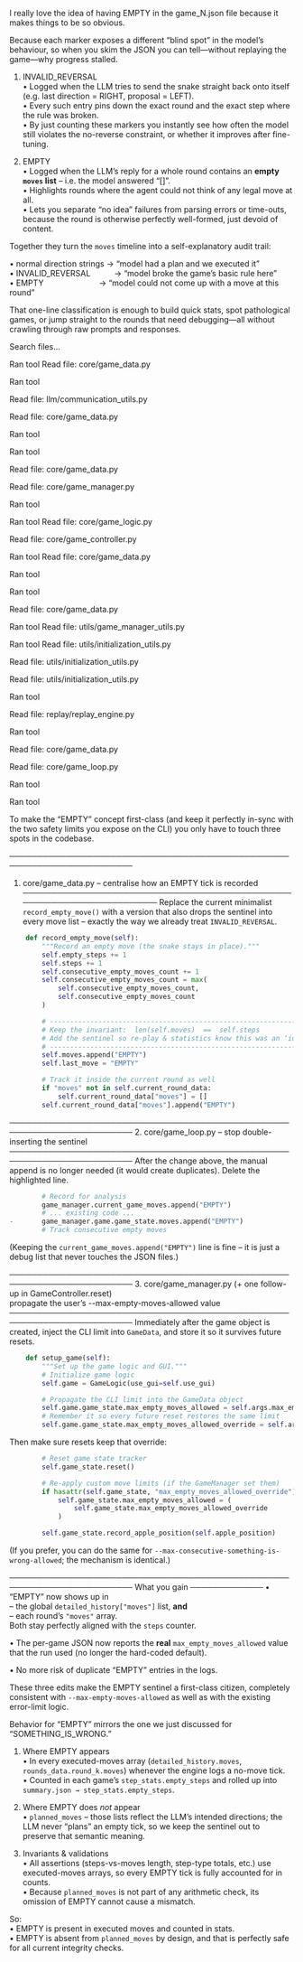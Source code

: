 I really love the idea of having EMPTY in the game_N.json file because it makes things to be so obvious. 




Because each marker exposes a different “blind spot” in the model’s behaviour, so when you skim the JSON you can tell—without replaying the game—why progress stalled.

1. INVALID_REVERSAL  
   • Logged when the LLM tries to send the snake straight back onto itself (e.g. last
     direction = RIGHT, proposal = LEFT).  
   • Every such entry pins down the exact round and the exact step where the rule was
     broken.  
   • By just counting these markers you instantly see how often the model still
     violates the no-reverse constraint, or whether it improves after fine-tuning.

2. EMPTY  
   • Logged when the LLM’s reply for a whole round contains an **empty `moves` list** –
     i.e. the model answered “[]”.  
   • Highlights rounds where the agent could not think of any legal move at all.  
   • Lets you separate “no idea” failures from parsing errors or time-outs, because
     the round is otherwise perfectly well-formed, just devoid of content.

Together they turn the `moves` timeline into a self-explanatory audit trail:

• normal direction strings → “model had a plan and we executed it”  
• INVALID_REVERSAL   → “model broke the game’s basic rule here”  
• EMPTY       → “model could not come up with a move at this round”

That one-line classification is enough to build quick stats, spot pathological
games, or jump straight to the rounds that need debugging—all without crawling
through raw prompts and responses.










Search files...

Ran tool
Read file: core/game_data.py

Ran tool

Read file: llm/communication_utils.py

Read file: core/game_data.py

Ran tool

Ran tool

Read file: core/game_data.py

Read file: core/game_manager.py

Ran tool

Ran tool
Read file: core/game_logic.py

Read file: core/game_controller.py

Ran tool
Read file: core/game_data.py

Ran tool

Ran tool

Read file: core/game_data.py

Ran tool
Read file: utils/game_manager_utils.py

Ran tool
Read file: utils/initialization_utils.py

Read file: utils/initialization_utils.py

Read file: utils/initialization_utils.py

Ran tool

Read file: replay/replay_engine.py

Ran tool

Read file: core/game_data.py

Read file: core/game_loop.py

Ran tool

Ran tool

To make the “EMPTY” concept first-class (and keep it perfectly in-sync with the two safety limits you expose on the CLI) you only have to touch three spots in the codebase.

────────────────────────────────────────────────────────────────────────
1.  core/game_data.py  – centralise how an EMPTY tick is recorded
────────────────────────────────────────────────────────────────────────
Replace the current minimalist `record_empty_move()` with a version that
also drops the sentinel into every move list – exactly the way we already
treat `INVALID_REVERSAL`.

```203:220:core/game_data.py
    def record_empty_move(self):
        """Record an empty move (the snake stays in place)."""
        self.empty_steps += 1
        self.steps += 1
        self.consecutive_empty_moves_count += 1
        self.consecutive_empty_moves_count = max(
            self.consecutive_empty_moves_count,
            self.consecutive_empty_moves_count
        )

        # ------------------------------------------------------------------
        # Keep the invariant:  len(self.moves)  ==  self.steps
        # Add the sentinel so re-play & statistics know this was an ‘idle’ tick
        # ------------------------------------------------------------------
        self.moves.append("EMPTY")
        self.last_move = "EMPTY"

        # Track it inside the current round as well
        if "moves" not in self.current_round_data:
            self.current_round_data["moves"] = []
        self.current_round_data["moves"].append("EMPTY")
```

────────────────────────────────────────────────────────────────────────
2.  core/game_loop.py  – stop double-inserting the sentinel
────────────────────────────────────────────────────────────────────────
After the change above, the manual append is no longer needed (it would
create duplicates).  Delete the highlighted line.

```86:98:core/game_loop.py
        # Record for analysis
        game_manager.current_game_moves.append("EMPTY")
        # ... existing code ...
-       game_manager.game.game_state.moves.append("EMPTY")
        # Track consecutive empty moves
```

(Keeping the `current_game_moves.append("EMPTY")` line is fine – it is
just a debug list that never touches the JSON files.)

────────────────────────────────────────────────────────────────────────
3.  core/game_manager.py  (+ one follow-up in GameController.reset)  
   propagate the user’s  --max-empty-moves-allowed  value
────────────────────────────────────────────────────────────────────────
Immediately after the game object is created, inject the CLI limit into
`GameData`, and store it so it survives future resets.

```109:118:core/game_manager.py
    def setup_game(self):
        """Set up the game logic and GUI."""
        # Initialize game logic
        self.game = GameLogic(use_gui=self.use_gui)

        # Propagate the CLI limit into the GameData object
        self.game.game_state.max_empty_moves_allowed = self.args.max_empty_moves_allowed
        # Remember it so every future reset restores the same limit
        self.game.game_state.max_empty_moves_allowed_override = self.args.max_empty_moves_allowed
```

Then make sure resets keep that override:

```117:131:core/game_controller.py
        # Reset game state tracker
        self.game_state.reset()

        # Re-apply custom move limits (if the GameManager set them)
        if hasattr(self.game_state, "max_empty_moves_allowed_override"):
            self.game_state.max_empty_moves_allowed = (
                self.game_state.max_empty_moves_allowed_override
            )

        self.game_state.record_apple_position(self.apple_position)
```

(If you prefer, you can do the same for
`--max-consecutive-something-is-wrong-allowed`; the mechanism is identical.)

────────────────────────────────────────────────────────────────────────
What you gain
─────────────
• “EMPTY” now shows up in  
  – the global `detailed_history["moves"]` list, **and**  
  – each round’s `"moves"` array.  
  Both stay perfectly aligned with the `steps` counter.

• The per-game JSON now reports the **real** `max_empty_moves_allowed`
  value that the run used (no longer the hard-coded default).

• No more risk of duplicate “EMPTY” entries in the logs.

These three edits make the EMPTY sentinel a first-class citizen,
completely consistent with `--max-empty-moves-allowed` as well as with
the existing error-limit logic.



Behavior for “EMPTY” mirrors the one we just discussed for “SOMETHING_IS_WRONG.”

1. Where EMPTY appears  
   • In every executed-moves array (`detailed_history.moves`, `rounds_data.round_k.moves`) whenever the engine logs a no-move tick.  
   • Counted in each game’s `step_stats.empty_steps` and rolled up into `summary.json → step_stats.empty_steps`.

2. Where EMPTY does *not* appear  
   • `planned_moves` – those lists reflect the LLM’s intended directions; the LLM never “plans” an empty tick, so we keep the sentinel out to preserve that semantic meaning.

3. Invariants & validations  
   • All assertions (steps-vs-moves length, step-type totals, etc.) use executed-moves arrays, so every EMPTY tick is fully accounted for in counts.  
   • Because `planned_moves` is not part of any arithmetic check, its omission of EMPTY cannot cause a mismatch.

So:  
• EMPTY is present in executed moves and counted in stats.  
• EMPTY is absent from `planned_moves` by design, and that is perfectly safe for all current integrity checks.